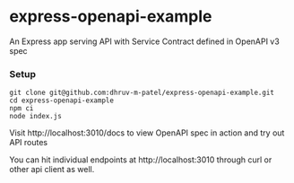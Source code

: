 # express-openapi-example

An Express app serving API with Service Contract defined in OpenAPI v3 spec

### Setup

```
git clone git@github.com:dhruv-m-patel/express-openapi-example.git
cd express-openapi-example
npm ci
node index.js
```

Visit http://localhost:3010/docs to view OpenAPI spec in action and try out API routes

You can hit individual endpoints at http://localhost:3010 through curl or other api client as well.

